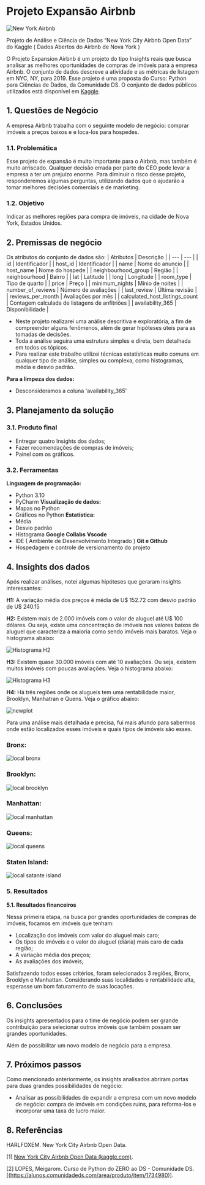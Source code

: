 # Projeto Expansão Airbnb
![New York Airbnb](https://github.com/mariacdev/Projeto-New-York-City-Airbnb-Open-Data/assets/134116444/5ee99c0a-f6f2-40b7-af47-b46fae6a857c)

Projeto de Análise e  Ciência de Dados “New York City Airbnb Open Data”  do Kaggle ( Dados Abertos do Airbnb de Nova York )

O Projeto Expansion Airbnb é um projeto do tipo Insights reais que busca analisar as melhores oportunidades de compras de imóveis para a empresa Airbnb. O conjunto de dados descreve a atividade e as métricas de listagem em NYC, NY, para 2019.
Esse projeto é uma proposta do Curso: Python para Ciências de Dados, da Comunidade DS. O conjunto de dados públicos utilizados está disponível em [Kaggle](https://www.kaggle.com/datasets?search=New+York+City+Airbnb+Open+Data).

## 1.	Questões de Negócio
A empresa Airbnb trabalha com o seguinte modelo de negócio: comprar imóveis a preços baixos e  e loca-los para hospedes. 
### 1.1.	Problemática
Esse projeto de expansão é muito importante para o Airbnb, mas também é muito arriscado. Qualquer decisão errada por parte do CEO pode levar a empresa a ter um prejuízo enorme.
Para diminuir o risco desse projeto, responderemos algumas perguntas, utilizando dados que o ajudarão a tomar melhores decisões comerciais e de marketing.
### 1.2.	Objetivo
Indicar as melhores regiões para compra de imóveis, na cidade de Nova York, Estados Unidos. 

## 2.	Premissas de negócio
Os atributos do conjunto de dados são:
| Atributos  | Descrição |
| --- | --- |
| id | Identificador  |
| host_id | Identificador  |
| name | Nome do anuncio   |
| host_name | Nome do hospede |
| neighbourhood_group | Região  |
| neighbourhood | Bairro |
| lat | Latitude |
| long | Longitude |
| room_type | Tipo de quarto  |
| price | Preço |
| minimum_nights | Mínio de noites  |
| number_of_reviews | Número de avaliações  |
| last_review | Última revisão |
| reviews_per_month | Avaliações por mês  |
| calculated_host_listings_count | Contagem calculada de listagens de anfitriões |
| availability_365 | Disponibilidade |

- Neste projeto realizarei uma análise descritiva e exploratória, a fim de compreender alguns fenômenos, além de gerar hipóteses úteis para as tomadas de decisões.
- Toda a análise seguira uma estrutura simples e direta, bem detalhada em todos os tópicos.
- Para realizar este trabalho utilizei técnicas estatísticas muito comuns em qualquer tipo de análise, simples ou complexa, como histogramas, média e desvio padrão.

**Para a limpeza dos dados:** 
- Desconsideramos a coluna 'availability_365'

## 3.	Planejamento da solução

### 3.1.	Produto final
- Entregar quatro Insights dos dados;
- Fazer recomendações de compras de imóveis;
- Painel com os gráficos.

### 3.2.	Ferramentas
**Linguagem de programação:**
- Python 3.10
- PyCharm
**Visualização de dados:**
- Mapas no Python
- Gráficos no Python
**Estatística:**
- Média
- Desvio padrão
- Histograma
**Google Collabs**
**Vscode**
- IDE ( Ambiente de Desenvolvimento Integrado )
**Git e Github**
- Hospedagem e controle de versionamento do projeto 

## 4.	Insights dos dados
Após realizar análises, notei algumas hipóteses que geraram insights interessantes:

**H1:** A variação média dos preços é média de U$ 152.72 com desvio padrão
de U$ 240.15

**H2:** Existem mais de 2.000 imóveis com o valor de aluguel até U$ 100
dólares. Ou seja, existe uma concentração de imóveis nos valores baixos de
aluguel que caracteriza a maioria como sendo imóveis mais baratos. Veja o
histograma abaixo:

![Histograma H2](https://github.com/mariacdev/Projeto-New-York-City-Airbnb-Open-Data/assets/134116444/9a7d2f3d-4e90-4bab-9c49-3331e3320305)

**H3:** Existem quase 30.000 imóveis com até 10 avaliações. Ou seja, existem
muitos imóveis com poucas avaliações. Veja o histograma abaixo:

![Histograma H3](https://github.com/mariacdev/Projeto-New-York-City-Airbnb-Open-Data/assets/134116444/76ac60f0-850f-43bf-91dc-2811c0de1a62)

**H4:** Há três regiões onde os alugueis tem uma rentabilidade maior, Brooklyn, Manhatran e Quens. Veja o gráfico abaixo:

![newplot](https://github.com/mariacdev/Projeto-New-York-City-Airbnb-Open-Data/assets/134116444/537a83e8-326f-4aed-acd5-901e2a26961f)

Para uma análise mais detalhada e precisa, fui mais afundo para sabermos onde estão localizados esses imóveis e quais tipos de imóveis são esses.

### Bronx: 
![local bronx](https://github.com/mariacdev/Projeto-New-York-City-Airbnb-Open-Data/assets/134116444/1db4f60a-8670-46ab-b9e3-82995fccc9df)

### Brooklyn:
![local brooklyn](https://github.com/mariacdev/Projeto-New-York-City-Airbnb-Open-Data/assets/134116444/49238446-0926-4ac1-a3bd-91bd2282dab7)

### Manhattan:
![local manhattan](https://github.com/mariacdev/Projeto-New-York-City-Airbnb-Open-Data/assets/134116444/ef948a51-fc7d-43c2-b15b-1f1b312c7b31)

### Queens:
![local queens](https://github.com/mariacdev/Projeto-New-York-City-Airbnb-Open-Data/assets/134116444/47120376-d970-45ce-a60c-f532576fc60e)

### Staten Island:
![local satante island](https://github.com/mariacdev/Projeto-New-York-City-Airbnb-Open-Data/assets/134116444/236e250d-ed6f-44ad-864f-435fd9bd7f8d)

### **5. Resultados**

**5.1. Resultados financeiros**

Nessa primeira etapa, na busca por grandes oportunidades de compras de imóveis, focamos em imóveis que tenham:

- Localização dos imóveis com valor do aluguel mais caro;
- Os tipos de imóveis e  o valor do aluguel (diária) mais caro de cada região;
- A variação média dos preços;
- As avaliações dos imóveis;

Satisfazendo todos esses critérios, foram selecionados 3 regiões, Bronx, Brooklyn e Manhattan. Considerando suas localidades e rentabilidade alta, esperasse um bom faturamento de suas locações.

## **6. Conclusões**

Os insights apresentados para o time de negócio podem ser grande contribuição para selecionar outros imóveis que também possam ser grandes oportunidades.

 Além de possibilitar um novo modelo de negócio para a empresa.

## **7. Próximos passos**

Como mencionado anteriormente, os insights analisados abriram portas para duas grandes possibilidades de negócio:

- Analisar as possibilidades de expandir a empresa com um novo modelo de negócio: compra de imóveis em condições ruins, para reforma-los e incorporar uma taxa de lucro maior.

## **8. Referências**

HARLFOXEM. New York City Airbnb Open Data.

[1] [New York City Airbnb Open Data (kaggle.com)](https://www.kaggle.com/datasets/dgomonov/new-york-city-airbnb-open-data).
 
[2] LOPES, Meigarom. Curso de Python do ZERO ao DS - Comunidade DS. [(https://alunos.comunidadeds.com/area/produto/item/1734980)].
